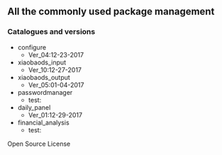 ## All the commonly used package management

### Catalogues and versions
- configure
    - Ver_04:12-23-2017
- xiaobaods_input
    - Ver_10:12-27-2017
- xiaobaods_output
    - Ver_05:01-04-2017
- passwordmanager
    - test:
- daily_panel
    - Ver_01:12-29-2017
- financial_analysis
    - test:

Open Source License
